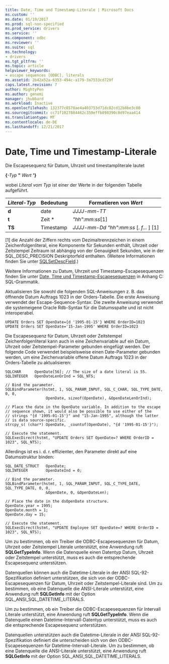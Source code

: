 ```yaml
---
title: Date, Time und Timestamp-Literale | Microsoft Docs
ms.custom: ''
ms.date: 01/19/2017
ms.prod: sql-non-specified
ms.prod_service: drivers
ms.service: ''
ms.component: odbc
ms.reviewer: ''
ms.suite: sql
ms.technology:
- drivers
ms.tgt_pltfrm: ''
ms.topic: article
helpviewer_keywords:
- escape sequences [ODBC], literals
ms.assetid: 2b42a52a-6353-494c-a179-3a7533cd729f
caps.latest.revision: 7
author: MightyPen
ms.author: genemi
manager: jhubbard
ms.workload: Inactive
ms.openlocfilehash: 132377c8578ae4a403753d71dc82cd12b8be3c80
ms.sourcegitcommit: cc71f1027884462c359effb898390c8d97eaa414
ms.translationtype: MT
ms.contentlocale: de-DE
ms.lasthandoff: 12/21/2017
---
```

# <a name="date-time-and-timestamp-literals"></a>Date, Time und Timestamp-Literale
Die Escapesequenz für Datum, Uhrzeit und timestampliterale lautet  
  
 **{***-Typ* **"** *Wert* **'}**   
  
 wobei *Literal vom Typ* ist einer der Werte in der folgenden Tabelle aufgeführt.  
  
|*Literal-Typ*|Bedeutung|Formatieren von *Wert*|  
|---------------------|-------------|-----------------------|  
|**d**|date|*JJJJ*-*mm*-*TT*|  
|**t**|Zeit *|*"hh"*:*mm*:*ss*[1]|  
|**TS**|Timestamp|*JJJJ*-*mm*-*Dd* *"hh"*:*mm*:*ss* [. *f...* ] [1]|  
  
 [1] die Anzahl der Ziffern rechts vom Dezimaltrennzeichen in einem Zeichenfolgenliteral, eine Komponente für Sekunden enthält, Uhrzeit oder Zeitstempel Zeitraum ist abhängig von der Genauigkeit Sekunden, wie in der SQL_DESC_PRECISION Deskriptorfeld enthalten. (Weitere Informationen finden Sie unter [SQLSetDescField](../../../odbc/reference/syntax/sqlsetdescfield-function.md).)  
  
 Weitere Informationen zu Datum, Uhrzeit und Timestamp-Escapesequenzen finden Sie unter [Date, Time und Timestamp-Escapesequenzen](../../../odbc/reference/appendixes/date-time-and-timestamp-escape-sequences.md) in Anhang C: SQL-Grammatik.  
  
 Aktualisieren Sie sowohl die folgenden SQL-Anweisungen z. B. das öffnende Datum Auftrags 1023 in der Orders-Tabelle. Die erste Anweisung verwendet der Escape-Sequence-Syntax. Die zweite Anweisung verwendet die systemeigene Oracle Rdb-Syntax für die Datumsspalte und ist nicht interoperabel.  
  
```  
UPDATE Orders SET OpenDate={d '1995-01-15'} WHERE OrderID=1023  
UPDATE Orders SET OpenDate='15-Jan-1995' WHERE OrderID=1023  
```  
  
 Die Escapesequenz für Datum, Uhrzeit oder Zeitstempel Zeichenfolgenliteral kann auch in eine Zeichenvariable auf ein Datum, Uhrzeit oder Zeitstempel-Parameter gebunden eingefügt werden. Der folgende Code verwendet beispielsweise einen Date-Parameter gebunden werden, um eine Zeichenvariable offene Datum Auftrags 1023 in der Orders-Tabelle zu aktualisieren:  
  
```  
SQLCHAR      OpenDate[56]; // The size of a date literal is 55.  
SQLINTEGER   OpenDateLenOrInd = SQL_NTS;  
  
// Bind the parameter.  
SQLBindParameter(hstmt, 1, SQL_PARAM_INPUT, SQL_C_CHAR, SQL_TYPE_DATE, 0, 0,  
                  OpenDate, sizeof(OpenDate), &OpenDateLenOrInd);  
  
// Place the date in the OpenDate variable. In addition to the escape  
// sequence shown, it would also be possible to use either of the  
// strings "{d '1995-01-15'}" and "15-Jan-1995", although the latter  
// is data source-specific.  
strcpy_s( (char*) OpenDate, _countof(OpenDate), "{d '1995-01-15'}");  
  
// Execute the statement.  
SQLExecDirect(hstmt, "UPDATE Orders SET OpenDate=? WHERE OrderID = 1023", SQL_NTS);  
```  
  
 Allerdings ist es i. d. r. effizienter, den Parameter direkt auf eine Datumsstruktur binden:  
  
```  
SQL_DATE_STRUCT   OpenDate;  
SQLINTEGER        OpenDateInd = 0;  
  
// Bind the parameter.  
SQLBindParameter(hstmt, 1, SQL_PARAM_INPUT, SQL_C_TYPE_DATE, SQL_TYPE_DATE, 0, 0,  
                  &OpenDate, 0, &OpenDateLen);  
  
// Place the date in the dsOpenDate structure.  
OpenDate.year = 1995;  
OpenDate.month = 1;  
OpenDate.day = 15;  
  
// Execute the statement.  
SQLExecDirect(hstmt, "UPDATE Employee SET OpenDate=? WHERE OrderID = 1023", SQL_NTS);  
```  
  
 Um zu bestimmen, ob ein Treiber die ODBC-Escapesequenzen für Datum, Uhrzeit oder Zeitstempel Literale unterstützt, eine Anwendung ruft **SQLGetTypeInfo**. Wenn die Datenquelle einen Datentyp Datum, Uhrzeit oder Zeitstempel unterstützt, muss es auch die entsprechende Escapesequenz unterstützen.  
  
 Datenquellen können auch die Datetime-Literale in der ANSI SQL-92-Spezifikation definiert unterstützen, die sich von der ODBC-Escapesequenzen für Datum, Uhrzeit oder Zeitstempel-Literale sind. Um zu bestimmen, ob eine Datenquelle die ANSI-Literale unterstützt, eine Anwendung ruft **SQLGetInfo** mit der Option SQL_ANSI_SQL_DATETIME_LITERALS.  
  
 Um zu bestimmen, ob ein Treiber die ODBC-Escapesequenzen für Intervall Literale unterstützt, eine Anwendung ruft **SQLGetTypeInfo**. Wenn die Datenquelle einen Datetime-Intervall-Datentyp unterstützt, muss es auch die entsprechende Escapesequenz unterstützen.  
  
 Datenquellen unterstützen auch die Datetime-Literale in der ANSI SQL-92-Spezifikation definiert die unterscheiden sich von den ODBC-Escapesequenzen für Datetime-Intervall-Literale. Um zu bestimmen, ob eine Datenquelle die ANSI-Literale unterstützt, eine Anwendung ruft **SQLGetInfo** mit der Option SQL_ANSI_SQL_DATETIME_LITERALS.
